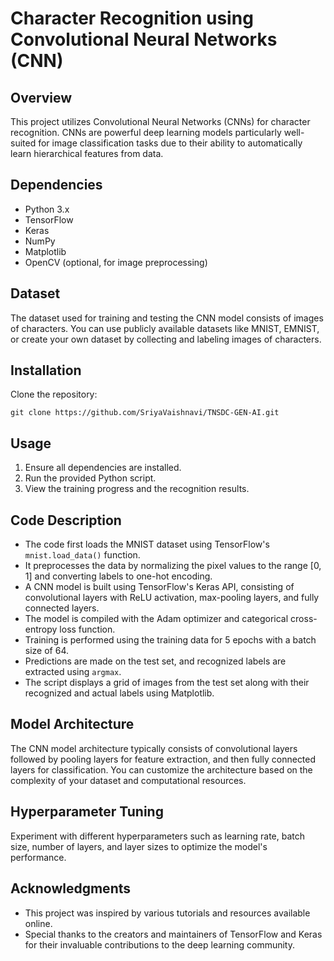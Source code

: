 # Character Recognition using Convolutional Neural Networks (CNN)

## Overview

This project utilizes Convolutional Neural Networks (CNNs) for character recognition. CNNs are powerful deep learning models particularly well-suited for image classification tasks due to their ability to automatically learn hierarchical features from data.

## Dependencies

- Python 3.x
- TensorFlow
- Keras
- NumPy
- Matplotlib
- OpenCV (optional, for image preprocessing)

## Dataset

The dataset used for training and testing the CNN model consists of images of characters. You can use publicly available datasets like MNIST, EMNIST, or create your own dataset by collecting and labeling images of characters.

## Installation

Clone the repository:

   ```
   git clone https://github.com/SriyaVaishnavi/TNSDC-GEN-AI.git
   ```

## Usage

1. Ensure all dependencies are installed.
2. Run the provided Python script.
3. View the training progress and the recognition results.

## Code Description

- The code first loads the MNIST dataset using TensorFlow's `mnist.load_data()` function.
- It preprocesses the data by normalizing the pixel values to the range [0, 1] and converting labels to one-hot encoding.
- A CNN model is built using TensorFlow's Keras API, consisting of convolutional layers with ReLU activation, max-pooling layers, and fully connected layers.
- The model is compiled with the Adam optimizer and categorical cross-entropy loss function.
- Training is performed using the training data for 5 epochs with a batch size of 64.
- Predictions are made on the test set, and recognized labels are extracted using `argmax`.
- The script displays a grid of images from the test set along with their recognized and actual labels using Matplotlib.


## Model Architecture

The CNN model architecture typically consists of convolutional layers followed by pooling layers for feature extraction, and then fully connected layers for classification. You can customize the architecture based on the complexity of your dataset and computational resources.

## Hyperparameter Tuning

Experiment with different hyperparameters such as learning rate, batch size, number of layers, and layer sizes to optimize the model's performance.

## Acknowledgments

- This project was inspired by various tutorials and resources available online.
- Special thanks to the creators and maintainers of TensorFlow and Keras for their invaluable contributions to the deep learning community.


